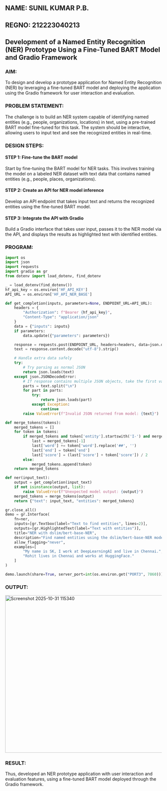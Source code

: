 ## NAME: SUNIL KUMAR P.B.
## REGNO: 212223040213
## Development of a Named Entity Recognition (NER) Prototype Using a Fine-Tuned BART Model and Gradio Framework

### AIM:
To design and develop a prototype application for Named Entity Recognition (NER) by leveraging a fine-tuned BART model and deploying the application using the Gradio framework for user interaction and evaluation.

### PROBLEM STATEMENT:
The challenge is to build an NER system capable of identifying named entities (e.g., people, organizations, locations) in text, using a pre-trained BART model fine-tuned for this task. The system should be interactive, allowing users to input text and see the recognized entities in real-time.

### DESIGN STEPS:

#### STEP 1: Fine-tune the BART model
Start by fine-tuning the BART model for NER tasks. This involves training the model on a labeled NER dataset with text data that contains named entities (e.g., people, places, organizations).

#### STEP 2: Create an API for NER model inference
Develop an API endpoint that takes input text and returns the recognized entities using the fine-tuned BART model.

#### STEP 3: Integrate the API with Gradio
Build a Gradio interface that takes user input, passes it to the NER model via the API, and displays the results as highlighted text with identified entities.

### PROGRAM:
```py
import os
import json
import requests
import gradio as gr
from dotenv import load_dotenv, find_dotenv

_ = load_dotenv(find_dotenv())
hf_api_key = os.environ['HF_API_KEY']
API_URL = os.environ['HF_API_NER_BASE']

def get_completion(inputs, parameters=None, ENDPOINT_URL=API_URL):
    headers = {
        "Authorization": f"Bearer {hf_api_key}",
        "Content-Type": "application/json"
    }
    data = {"inputs": inputs}
    if parameters:
        data.update({"parameters": parameters})

    response = requests.post(ENDPOINT_URL, headers=headers, data=json.dumps(data))
    text = response.content.decode("utf-8").strip()

    # Handle extra data safely
    try:
        # Try parsing as normal JSON
        return json.loads(text)
    except json.JSONDecodeError:
        # If response contains multiple JSON objects, take the first valid one
        parts = text.split("\n")
        for part in parts:
            try:
                return json.loads(part)
            except Exception:
                continue
        raise ValueError(f"Invalid JSON returned from model: {text}")

def merge_tokens(tokens):
    merged_tokens = []
    for token in tokens:
        if merged_tokens and token['entity'].startswith('I-') and merged_tokens[-1]['entity'].endswith(token['entity'][2:]):
            last = merged_tokens[-1]
            last['word'] += token['word'].replace('##', '')
            last['end'] = token['end']
            last['score'] = (last['score'] + token['score']) / 2
        else:
            merged_tokens.append(token)
    return merged_tokens

def ner(input_text):
    output = get_completion(input_text)
    if not isinstance(output, list):
        raise ValueError(f"Unexpected model output: {output}")
    merged_tokens = merge_tokens(output)
    return {"text": input_text, "entities": merged_tokens}

gr.close_all()
demo = gr.Interface(
    fn=ner,
    inputs=[gr.Textbox(label="Text to find entities", lines=2)],
    outputs=[gr.HighlightedText(label="Text with entities")],
    title="NER with dslim/bert-base-NER",
    description="Find named entities using the dslim/bert-base-NER model via Hugging Face Inference API.",
    allow_flagging="never",
    examples=[
        "My name is SK, I work at DeepLearningAI and live in Chennai.",
        "Rohit lives in Chennai and works at HuggingFace."
    ]
)

demo.launch(share=True, server_port=int(os.environ.get("PORT3", 7860)))
```

### OUTPUT:
<img width="1255" height="507" alt="Screenshot 2025-10-31 115340" src="https://github.com/user-attachments/assets/cc255ecb-bcdb-4e5b-abf8-dbc0e390160e" />


### RESULT:
Thus, developed an NER prototype application with user interaction and evaluation features, using a fine-tuned BART model deployed through the Gradio framework.
